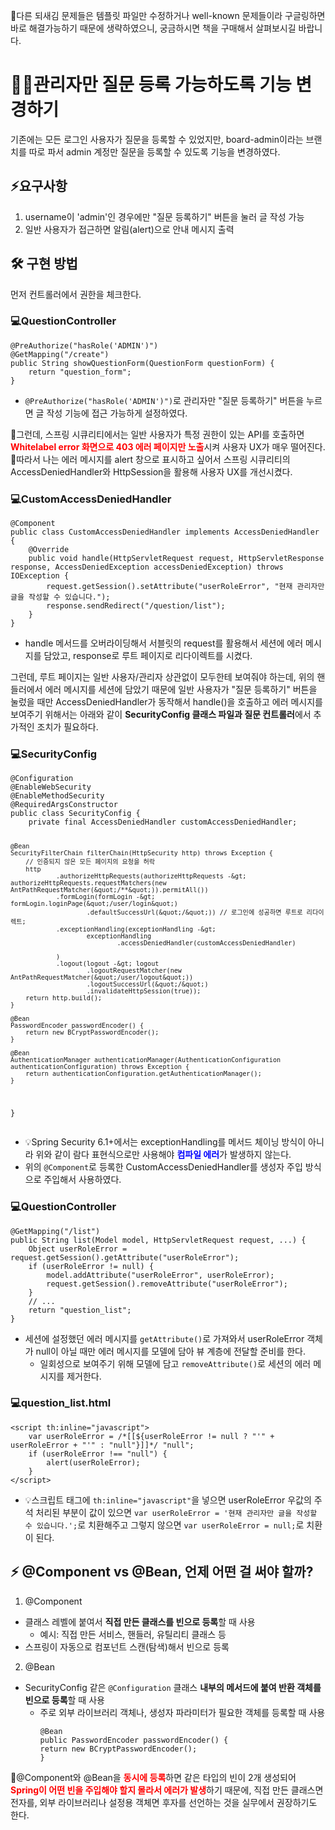 <p>📢다른 되새김 문제들은 템플릿 파일만 수정하거나 well-known 문제들이라 구글링하면 바로 해결가능하기 때문에 생략하였으니, 궁금하시면 책을 구매해서 살펴보시길 바랍니다.</p>
<h1 id="🧑💼관리자만-질문-등록-가능하도록-기능-변경하기">🧑‍💼관리자만 질문 등록 가능하도록 기능 변경하기</h1>
<p>기존에는 모든 로그인 사용자가 질문을 등록할 수 있었지만,
board-admin이라는 브랜치를 따로 파서 admin 계정만 질문을 등록할 수 있도록 기능을 변경하였다.</p>
<h2 id="⚡️요구사항">⚡️요구사항</h2>
<ol>
<li>username이 'admin'인 경우에만 &quot;질문 등록하기&quot; 버튼을 눌러 글 작성 가능</li>
<li>일반 사용자가 접근하면 알림(alert)으로 안내 메시지 출력</li>
</ol>
<h2 id="🛠️-구현-방법">🛠️ 구현 방법</h2>
<p>먼저 컨트롤러에서 권한을 체크한다.</p>
<h3 id="💻questioncontroller">💻QuestionController</h3>
<pre><code class="language-java">@PreAuthorize(&quot;hasRole('ADMIN')&quot;)
@GetMapping(&quot;/create&quot;)
public String showQuestionForm(QuestionForm questionForm) {
    return &quot;question_form&quot;;
}</code></pre>
<ul>
<li><code>@PreAuthorize(&quot;hasRole('ADMIN')&quot;)</code>로 관리자만 &quot;질문 등록하기&quot; 버튼을 누르면 글 작성 기능에 접근 가능하게 설정하였다.</li>
</ul>
<p>🚨그런데, 스프링 시큐리티에서는 일반 사용자가 특정 권한이 있는 API를 호출하면 <span style="color: red;"><strong>Whitelabel error 화면으로 403 에러 페이지만 노출</strong></span>시켜 사용자 UX가 매우 떨어진다.
🔨따라서 나는 에러 메시지를 alert 창으로 표시하고 싶어서 스프링 시큐리티의 AccessDeniedHandler와 HttpSession을 활용해 사용자 UX를 개선시켰다.</p>
<h3 id="💻customaccessdeniedhandler">💻CustomAccessDeniedHandler</h3>
<pre><code class="language-java">@Component
public class CustomAccessDeniedHandler implements AccessDeniedHandler {
    @Override
    public void handle(HttpServletRequest request, HttpServletResponse response, AccessDeniedException accessDeniedException) throws IOException {
        request.getSession().setAttribute(&quot;userRoleError&quot;, &quot;현재 관리자만 글을 작성할 수 있습니다.&quot;);
        response.sendRedirect(&quot;/question/list&quot;);
    }
}</code></pre>
<ul>
<li>handle 메서드를 오버라이딩해서 서블릿의 request를 활용해서 세션에 에러 메시지를 담았고, response로 루트 페이지로 리다이렉트를 시켰다.</li>
</ul>
<p>그런데, 루트 페이지는 일반 사용자/관리자 상관없이 모두한테 보여줘야 하는데, 위의 핸들러에서 에러 메시지를 세션에 담았기 때문에 일반 사용자가 &quot;질문 등록하기&quot; 버튼을 눌렀을 때만 AccessDeniedHandler가 동작해서 handle()을 호출하고 에러 메시지를 보여주기 위해서는 아래와 같이 <strong>SecurityConfig 클래스 파일과 질문 컨트롤러</strong>에서 추가적인 조치가 필요하다.</p>
<h3 id="💻securityconfig">💻SecurityConfig</h3>
<pre><code class="language-java">@Configuration
@EnableWebSecurity
@EnableMethodSecurity
@RequiredArgsConstructor
public class SecurityConfig {
    private final AccessDeniedHandler customAccessDeniedHandler;

    @Bean
    SecurityFilterChain filterChain(HttpSecurity http) throws Exception {
        // 인증되지 않은 모든 페이지의 요청을 허락
        http
                .authorizeHttpRequests(authorizeHttpRequests -&gt; authorizeHttpRequests.requestMatchers(new AntPathRequestMatcher(&quot;/**&quot;)).permitAll())
                .formLogin(formLogin -&gt; formLogin.loginPage(&quot;/user/login&quot;)
                        .defaultSuccessUrl(&quot;/&quot;)) // 로그인에 성공하면 루트로 리다이렉트;
                .exceptionHandling(exceptionHandling -&gt;
                        exceptionHandling
                                .accessDeniedHandler(customAccessDeniedHandler)

                )
                .logout(logout -&gt; logout
                        .logoutRequestMatcher(new AntPathRequestMatcher(&quot;/user/logout&quot;))
                        .logoutSuccessUrl(&quot;/&quot;)
                        .invalidateHttpSession(true));
        return http.build();
    }

    @Bean
    PasswordEncoder passwordEncoder() {
        return new BCryptPasswordEncoder();
    }

    @Bean
    AuthenticationManager authenticationManager(AuthenticationConfiguration authenticationConfiguration) throws Exception {
        return authenticationConfiguration.getAuthenticationManager();
    }
}</code></pre>
<ul>
<li>💡Spring Security 6.1+에서는 exceptionHandling를 메서드 체이닝 방식이 아니라 위와 같이 람다 표현식으로만 사용해야 <span style="color: blue;"><strong>컴파일 에러</strong></span>가 발생하지 않는다.</li>
<li>위의 <code>@Component</code>로 등록한 CustomAccessDeniedHandler를 생성자 주입 방식으로 주입해서 사용하였다.</li>
</ul>
<h3 id="💻questioncontroller-1">💻QuestionController</h3>
<pre><code class="language-java">@GetMapping(&quot;/list&quot;)
public String list(Model model, HttpServletRequest request, ...) {
    Object userRoleError = request.getSession().getAttribute(&quot;userRoleError&quot;);
    if (userRoleError != null) {
        model.addAttribute(&quot;userRoleError&quot;, userRoleError);
        request.getSession().removeAttribute(&quot;userRoleError&quot;);
    }
    // ...
    return &quot;question_list&quot;;
}</code></pre>
<ul>
<li>세션에 설정했던 에러 메시지를 <code>getAttribute()</code>로 가져와서 userRoleError 객체가 null이 아닐 때만 에러 메시지를 모델에 담아 뷰 계층에 전달할 준비를 한다.<ul>
<li>일회성으로 보여주기 위해 모델에 담고 <code>removeAttribute()</code>로 세션의 에러 메시지를 제거한다.</li>
</ul>
</li>
</ul>
<h3 id="💻question_listhtml">💻question_list.html</h3>
<pre><code class="language-javascript">&lt;script th:inline=&quot;javascript&quot;&gt;
    var userRoleError = /*[[${userRoleError != null ? &quot;'&quot; + userRoleError + &quot;'&quot; : &quot;null&quot;}]]*/ &quot;null&quot;;
    if (userRoleError !== &quot;null&quot;) {
        alert(userRoleError);
    }
&lt;/script&gt;</code></pre>
<ul>
<li>💡스크립트 태그에 <code>th:inline=&quot;javascript&quot;</code>을 넣으면 userRoleError 우값의 주석 처리된 부분이 값이 있으면 <code>var userRoleError = '현재 관리자만 글을 작성할 수 있습니다.';</code>로 치환해주고 그렇지 않으면 <code>var userRoleError = null;</code>로 치환이 된다.</li>
</ul>
<h2 id="⚡️-component-vs-bean-언제-어떤-걸-써야-할까">⚡️ @Component vs @Bean, 언제 어떤 걸 써야 할까?</h2>
<ol>
<li>@Component</li>
</ol>
<ul>
<li>클래스 레벨에 붙여서 <strong>직접 만든 클래스를 빈으로 등록</strong>할 때 사용<ul>
<li>예시: 직접 만든 서비스, 핸들러, 유틸리티 클래스 등</li>
</ul>
</li>
<li>스프링이 자동으로 컴포넌트 스캔(탐색)해서 빈으로 등록</li>
</ul>
<ol start="2">
<li>@Bean</li>
</ol>
<ul>
<li>SecurityConfig 같은 <code>@Configuration</code> 클래스 <strong>내부의 메서드에 붙여
반환 객체를 빈으로 등록</strong>할 때 사용<ul>
<li>주로 외부 라이브러리 객체나, 생성자 파라미터가 필요한 객체를 등록할 때 사용<pre><code class="language-java">@Bean
public PasswordEncoder passwordEncoder() {
return new BCryptPasswordEncoder();
}</code></pre>
</li>
</ul>
</li>
</ul>
<p>🚨@Component와 @Bean을 <span style="color: red;"><strong>동시에 등록</strong></span>하면 같은 타입의 빈이 2개 생성되어 <span style="color: red;"><strong>Spring이 어떤 빈을 주입해야 할지 몰라서 에러가 발생</strong></span>하기 때문에, 직접 만든 클래스면 전자를, 외부 라이브러리나 설정용 객체면 후자를 선언하는 것을 실무에서 권장하기도 한다.</p>